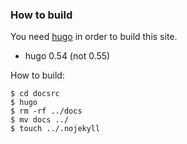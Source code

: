 ### How to build

You need [hugo](https://gohugo.io/) in order to build this site.

* hugo 0.54 (not 0.55)

How to build:

```
$ cd docsrc
$ hugo
$ rm -rf ../docs
$ mv docs ../
$ touch ../.nojekyll
```

